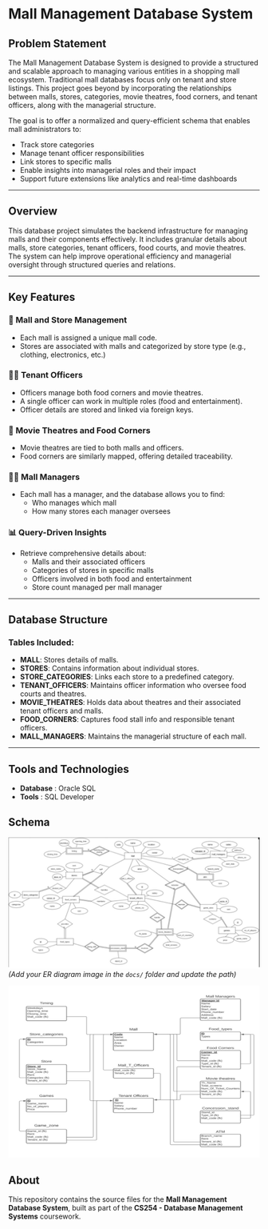 # Mall Management Database System

## Problem Statement
The Mall Management Database System is designed to provide a structured and scalable approach to managing various entities in a shopping mall ecosystem. Traditional mall databases focus only on tenant and store listings. This project goes beyond by incorporating the relationships between malls, stores, categories, movie theatres, food corners, and tenant officers, along with the managerial structure.

The goal is to offer a normalized and query-efficient schema that enables mall administrators to:
- Track store categories
- Manage tenant officer responsibilities
- Link stores to specific malls
- Enable insights into managerial roles and their impact
- Support future extensions like analytics and real-time dashboards

---

## Overview
This database project simulates the backend infrastructure for managing malls and their components effectively. It includes granular details about malls, store categories, tenant officers, food courts, and movie theatres. The system can help improve operational efficiency and managerial oversight through structured queries and relations.

---

## Key Features

### 🏬 Mall and Store Management
- Each mall is assigned a unique mall code.
- Stores are associated with malls and categorized by store type (e.g., clothing, electronics, etc.)

### 👨‍💼 Tenant Officers
- Officers manage both food corners and movie theatres.
- A single officer can work in multiple roles (food and entertainment).
- Officer details are stored and linked via foreign keys.

### 🍿 Movie Theatres and Food Corners
- Movie theatres are tied to both malls and officers.
- Food corners are similarly mapped, offering detailed traceability.

### 🧑‍💼 Mall Managers
- Each mall has a manager, and the database allows you to find:
  - Who manages which mall
  - How many stores each manager oversees

### 📊 Query-Driven Insights
- Retrieve comprehensive details about:
  - Malls and their associated officers
  - Categories of stores in specific malls
  - Officers involved in both food and entertainment
  - Store count managed per mall manager

---

## Database Structure

### Tables Included:

- **MALL**: Stores details of malls.
- **STORES**: Contains information about individual stores.
- **STORE_CATEGORIES**: Links each store to a predefined category.
- **TENANT_OFFICERS**: Maintains officer information who oversee food courts and theatres.
- **MOVIE_THEATRES**: Holds data about theatres and their associated tenant officers and malls.
- **FOOD_CORNERS**: Captures food stall info and responsible tenant officers.
- **MALL_MANAGERS**: Maintains the managerial structure of each mall.

---

## Tools and Technologies 

- **Database** : Oracle SQL
- **Tools**    : SQL Developer


## Schema

![Mall DB ER Diagram](images/er_diagram.png)  
*(Add your ER diagram image in the `docs/` folder and update the path)*

![Mall DB Relational Schema](images/relational_schema.png)


## About

This repository contains the source files for the **Mall Management Database System**, built as part of the **CS254 - Database Management Systems** coursework.
